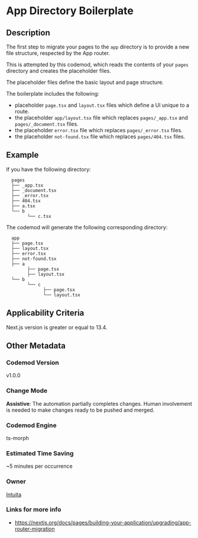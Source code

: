 # App Directory Boilerplate

## Description

The first step to migrate your pages to the `app` directory is to provide a new file structure, respected by the App router.

This is attempted by this codemod, which reads the contents of your `pages` directory and creates the placeholder files.

The placeholder files define the basic layout and page structure.

The boilerplate includes the following:

- placeholder `page.tsx` and `layout.tsx` files which define a UI unique to a route.
- the placeholder `app/layout.tsx` file which replaces `pages/_app.tsx` and `pages/_document.tsx` files.
- the placeholder `error.tsx` file which replaces `pages/_error.tsx` files.
- the placeholder `not-found.tsx` file which replaces `pages/404.tsx` files.

## Example

If you have the following directory:

```
  pages
  ├── _app.tsx
  ├── _document.tsx
  ├── _error.tsx
  ├── 404.tsx
  ├── a.tsx
  └── b
        └── c.tsx

```

The codemod will generate the following corresponding directory:

```
  app
  ├── page.tsx
  ├── layout.tsx
  ├── error.tsx
  ├── not-found.tsx
  ├── a
        ├── page.tsx
        ├── layout.tsx
  └── b
        └── c
              ├── page.tsx
              └── layout.tsx

```

## Applicability Criteria

Next.js version is greater or equal to 13.4.

## Other Metadata

### Codemod Version

v1.0.0

### Change Mode

**Assistive**: The automation partially completes changes. Human involvement is needed to make changes ready to be pushed and merged.

### **Codemod Engine**

ts-morph

### Estimated Time Saving

~5 minutes per occurrence

### Owner

[Intuita](https://github.com/intuita-inc)

### Links for more info

- https://nextjs.org/docs/pages/building-your-application/upgrading/app-router-migration
